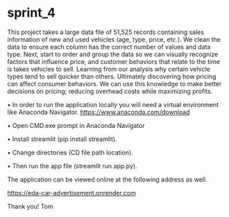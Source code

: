 # sprint_4 
This project takes a large data file of 51,525 records containing sales information of new and used vehicles (age, type, price, etc.).  We clean the data to ensure each column has the correct number of values and data type.   Next, start to order and group the data so we can visually recognize factors that influence price, and customer behaviors that relate to the time is takes vehicles to sell.  Learning from our analysis why certain vehicle types tend to sell quicker than others.  Ultimately discovering how pricing can affect consumer behaviors.  We can use this knowledge to make better decisions on pricing; reducing overhead costs while maximizing profits. 
 
•	In order to run the application locally you will need a virtual environment like Anaconda Navigator. https://www.anaconda.com/download

•	Open CMD.exe prompt in Anaconda Navigator 

•	Install streamlit (pip install streamlit). 

•	Change directories (CD file path location).  

•	Then run the app file  (streamlit run app.py).

The application can be viewed online at the following address as well. 

https://eda-car-advertisement.onrender.com

Thank you!  Tom
